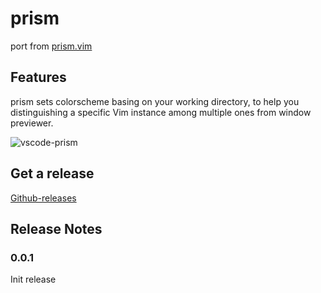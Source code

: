 # prism

port from [prism.vim](https://github.com/UncleBill/prism.vim)

## Features

prism sets colorscheme basing on your working directory, to help you distinguishing a specific Vim instance among multiple ones from window previewer.

![vscode-prism](https://user-images.githubusercontent.com/1141198/81501495-3d43d380-930b-11ea-9cda-3beafe95c1e5.png)

## Get a release

[Github-releases](https://github.com/UncleBill/prism.vim/releases)

## Release Notes

### 0.0.1

Init release